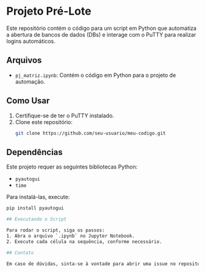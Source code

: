 # Projeto Pré-Lote

Este repositório contém o código para um script em Python que automatiza a abertura de bancos de dados (DBs) e interage com o PuTTY para realizar logins automáticos.

## Arquivos

- `pj_matriz.ipynb`: Contém o código em Python para o projeto de automação.

## Como Usar

1. Certifique-se de ter o PuTTY instalado.
2. Clone este repositório:
   ```bash
   git clone https://github.com/seu-usuario/meu-codigo.git

## Dependências

Este projeto requer as seguintes bibliotecas Python:
- `pyautogui`
- `time`

Para instalá-las, execute:
```bash
pip install pyautogui

## Executando o Script

Para rodar o script, siga os passos:
1. Abra o arquivo `.ipynb` no Jupyter Notebook.
2. Execute cada célula na sequência, conforme necessário.

## Contato

Em caso de dúvidas, sinta-se à vontade para abrir uma issue no repositório ou entrar em contato através do meu perfil do GitHub.   
